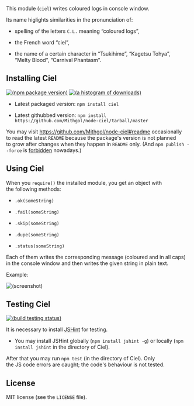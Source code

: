 This module (`ciel`) writes coloured logs in console window.

Its name higlights similarities in the pronunciation of:

* spelling of the letters `C.L.` meaning “coloured logs”,

* the French word “ciel”,

* the name of a certain character in “Tsukihime”, “Kagetsu Tohya”, “Melty Blood”, “Carnival Phantasm”.

## Installing Ciel

[![(npm package version)](https://nodei.co/npm/ciel.png?downloads=true)](https://npmjs.org/package/ciel) [![(a histogram of downloads)](https://nodei.co/npm-dl/ciel.png?months=3&height=2)](https://npmjs.org/package/ciel)

* Latest packaged version: `npm install ciel`

* Latest githubbed version: `npm install https://github.com/Mithgol/node-ciel/tarball/master`

You may visit https://github.com/Mithgol/node-ciel#readme occasionally to read the latest `README` because the package's version is not planned to grow after changes when they happen in `README` only. (And `npm publish --force` is [forbidden](http://blog.npmjs.org/post/77758351673/no-more-npm-publish-f) nowadays.)

## Using Ciel

When you `require()` the installed module, you get an object with the following methods:

* `.ok(someString)`

* `.fail(someString)`

* `.skip(someString)`

* `.dupe(someString)`

* `.status(someString)`

Each of them writes the corresponding message (coloured and in all caps) in the console window and then writes the given string in plain text.

Example:

![(screenshot)](https://ipfs.io/ipfs/QmY9QSyyfSr7ChXz8UmWkPAGdCu1sj85TS1F4yPqb5STUz)

## Testing Ciel

[![(build testing status)](https://img.shields.io/travis/Mithgol/node-ciel/master.svg?style=plastic)](https://travis-ci.org/Mithgol/node-ciel)

It is necessary to install [JSHint](http://jshint.com/) for testing.

* You may install JSHint globally (`npm install jshint -g`) or locally (`npm install jshint` in the directory of Ciel).

After that you may run `npm test` (in the directory of Ciel). Only the JS code errors are caught; the code's behaviour is not tested.

## License

MIT license (see the `LICENSE` file).

